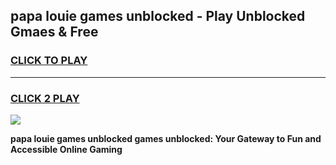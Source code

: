 
## papa louie games unblocked - Play Unblocked Gmaes & Free
<h3>
<a href="https://premium.freeplayer.one?title=papa_louie_games_unblocked&ref=20F">CLICK TO PLAY</a></h3>
<hr>

<h3>
<a href="https://premium.freeplayer.one?title=papa_louie_games_unblocked&ref=20F">CLICK 2 PLAY</a>
  
</h3>

<a href="https://premium.freeplayer.one?title=papa_louie_games_unblocked&ref=20F/"><img src="https://clearcache.store/games.png"></a>


**papa louie games unblocked games unblocked: Your Gateway to Fun and Accessible Online Gaming**
